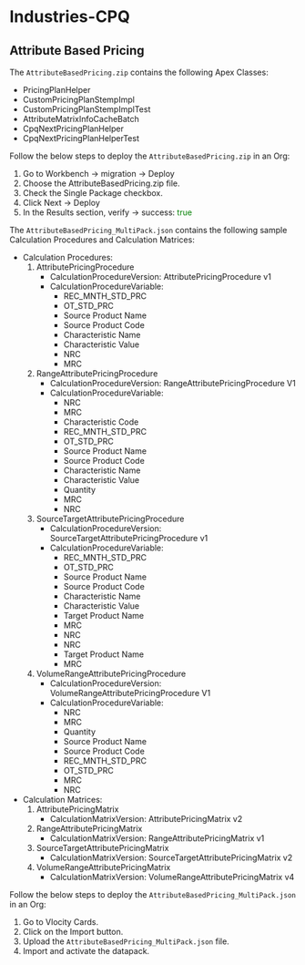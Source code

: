 # Industries-CPQ

## Attribute Based Pricing

The `AttributeBasedPricing.zip` contains the following Apex Classes:
- PricingPlanHelper
- CustomPricingPlanStempImpl
- CustomPricingPlanStempImplTest
- AttributeMatrixInfoCacheBatch
- CpqNextPricingPlanHelper
- CpqNextPricingPlanHelperTest

Follow the below steps to deploy the `AttributeBasedPricing.zip` in an Org:

1. Go to Workbench -> migration -> Deploy
2. Choose the AttributeBasedPricing.zip file.
3. Check the Single Package checkbox.
4. Click Next -> Deploy
5. In the Results section, verify -> success: <span style="color: green;">true</span>

The `AttributeBasedPricing_MultiPack.json` contains the following sample Calculation Procedures and Calculation Matrices:
- Calculation Procedures:
    1. AttributePricingProcedure 
        - CalculationProcedureVersion: AttributePricingProcedure v1 
        - CalculationProcedureVariable:
            - REC_MNTH_STD_PRC
            - OT_STD_PRC 
            - Source Product Name 
            - Source Product Code 
            - Characteristic Name 
            - Characteristic Value 
            - NRC 
            - MRC
    2. RangeAttributePricingProcedure 
        - CalculationProcedureVersion: RangeAttributePricingProcedure V1 
        - CalculationProcedureVariable:
            - NRC 
            - MRC 
            - Characteristic Code 
            - REC_MNTH_STD_PRC 
            - OT_STD_PRC 
            - Source Product Name 
            - Source Product Code 
            - Characteristic Name 
            - Characteristic Value 
            - Quantity 
            - MRC 
            - NRC 
    3. SourceTargetAttributePricingProcedure 
        - CalculationProcedureVersion: SourceTargetAttributePricingProcedure v1 
        - CalculationProcedureVariable:
            - REC_MNTH_STD_PRC 
            - OT_STD_PRC 
            - Source Product Name 
            - Source Product Code 
            - Characteristic Name 
            - Characteristic Value 
            - Target Product Name 
            - MRC
            - NRC 
            - NRC
            - Target Product Name 
            - MRC
    4. VolumeRangeAttributePricingProcedure
        - CalculationProcedureVersion: VolumeRangeAttributePricingProcedure V1 
        - CalculationProcedureVariable:
            - NRC
            - MRC 
            - Quantity 
            - Source Product Name 
            - Source Product Code 
            - REC_MNTH_STD_PRC 
            - OT_STD_PRC 
            - MRC 
            - NRC
- Calculation Matrices:
    1. AttributePricingMatrix
        - CalculationMatrixVersion: AttributePricingMatrix v2 
    2. RangeAttributePricingMatrix
        - CalculationMatrixVersion: RangeAttributePricingMatrix v1
    3. SourceTargetAttributePricingMatrix
        - CalculationMatrixVersion: SourceTargetAttributePricingMatrix v2 
    4. VolumeRangeAttributePricingMatrix
        - CalculationMatrixVersion: VolumeRangeAttributePricingMatrix v4

Follow the below steps to deploy the `AttributeBasedPricing_MultiPack.json` in an Org:

1. Go to Vlocity Cards.
2. Click on the Import button.
3. Upload the `AttributeBasedPricing_MultiPack.json` file.
4. Import and activate the datapack.
